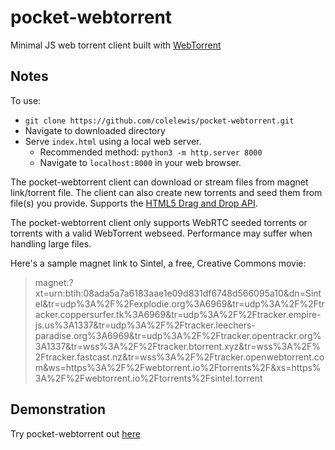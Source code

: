 # pocket-webtorrent

Minimal JS web torrent client built with [WebTorrent](webtorrent.io)

## Notes
To use:
* `git clone https://github.com/colelewis/pocket-webtorrent.git`
* Navigate to downloaded directory
* Serve `index.html` using a local web server.
  * Recommended method: `python3 -m http.server 8000`
  * Navigate to `localhost:8000` in your web browser.


The pocket-webtorrent client can download or stream files from magnet link/torrent file. The client can also create new torrents and seed them from file(s) you provide. Supports the [HTML5 Drag and Drop API](https://developer.mozilla.org/en-US/docs/Web/API/HTML_Drag_and_Drop_API). 

The pocket-webtorrent client only supports WebRTC seeded torrents or torrents with a valid WebTorrent webseed.
Performance may suffer when handling large files.

Here's a sample magnet link to Sintel, a free, Creative Commons movie:

> magnet:?xt=urn:btih:08ada5a7a6183aae1e09d831df6748d566095a10&dn=Sintel&tr=udp%3A%2F%2Fexplodie.org%3A6969&tr=udp%3A%2F%2Ftracker.coppersurfer.tk%3A6969&tr=udp%3A%2F%2Ftracker.empire-js.us%3A1337&tr=udp%3A%2F%2Ftracker.leechers-paradise.org%3A6969&tr=udp%3A%2F%2Ftracker.opentrackr.org%3A1337&tr=wss%3A%2F%2Ftracker.btorrent.xyz&tr=wss%3A%2F%2Ftracker.fastcast.nz&tr=wss%3A%2F%2Ftracker.openwebtorrent.com&ws=https%3A%2F%2Fwebtorrent.io%2Ftorrents%2F&xs=https%3A%2F%2Fwebtorrent.io%2Ftorrents%2Fsintel.torrent

## Demonstration

Try pocket-webtorrent out [here](https://menthol.cloud/pocket-webtorrent)
